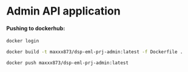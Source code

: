 # Admin API application

#### Pushing to dockerhub:
```bash
docker login
```
```bash
docker build -t maxxx873/dsp-eml-prj-admin:latest -f Dockerfile .
```
```bash
docker push maxxx873/dsp-eml-prj-admin:latest
```

